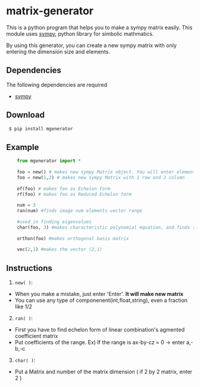 # matrix-generator

This is a python program that helps you to make a sympy matrix easily. This module uses [sympy](https://www.sympy.org/en/index.html), python library for simbolic mathmatics. 

By using this generator, you can create a new sympy matrix with only entering the dimension size and elements.

## Dependencies

The following dependencies are required

- [sympy](https://www.sympy.org/en/index.html)

## Download

 ``` bash
  $ pip install mgenerator
  ```

## Example
```python
    from mgenerator import *
    
    foo = new() # makes new sympy Matrix object. You will enter elements
    foo = new(1,2) # makes new sympy Matrix with 1 raw and 2 column
    
    ef(foo) # makes foo as Echelon form
    rf(foo) # makes foo as Reduced Echelon form
    
    num = 3
    ran(num) #finds image num elements vector range
    
    #used in finding eigenvalues
    char(foo, 3) #makes characteristic polynomial equation, and finds soluton with 3*3 matrix
    
    orthon(foo) #makes orthogonal basis matrix
    
    vec(2,1) #makes the vector (2,1)
```

## Instructions

1. `new( )`:

- When you make a mistake, just enter 'Enter'. **It will make new matrix**
- You can use any type of componenent(int,float,string), even a fraction like 1/2

2. `ran( )`:

- First you have to find echelon form of linear combination's agmented coefficient matrix
- Put coefficients of the range. Ex) If the range is ax-by-cz = 0 -> enter a,-b,-c

3. `char( )`:

- Put a Matrix and number of the matrix dimension ( if 2 by 2 matrix, enter 2 )
